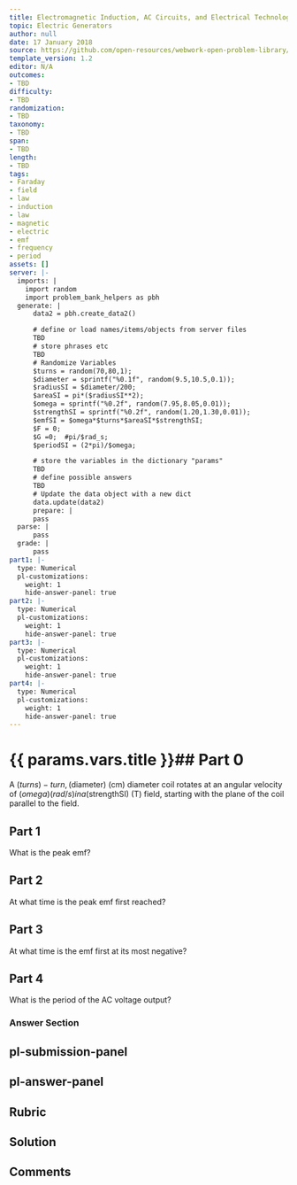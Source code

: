 ```yaml
---
title: Electromagnetic Induction, AC Circuits, and Electrical Technologies
topic: Electric Generators
author: null
date: 17 January 2018
source: https://github.com/open-resources/webwork-open-problem-library/tree/master/Contrib/BrockPhysics/College_Physics_Urone/23.Electromagnetic_Induction_AC_Circuits_and_Electrical_Technologies/23-05.Electric_Generators/NU_U17_23_05_009.pg
template_version: 1.2
editor: N/A
outcomes:
- TBD
difficulty:
- TBD
randomization:
- TBD
taxonomy:
- TBD
span:
- TBD
length:
- TBD
tags:
- Faraday
- field
- law
- induction
- law
- magnetic
- electric
- emf
- frequency
- period
assets: []
server: |-
  imports: |
    import random
    import problem_bank_helpers as pbh
  generate: |
      data2 = pbh.create_data2()

      # define or load names/items/objects from server files
      TBD
      # store phrases etc
      TBD
      # Randomize Variables
      $turns = random(70,80,1);
      $diameter = sprintf("%0.1f", random(9.5,10.5,0.1));
      $radiusSI = $diameter/200;
      $areaSI = pi*($radiusSI**2);
      $omega = sprintf("%0.2f", random(7.95,8.05,0.01));
      $strengthSI = sprintf("%0.2f", random(1.20,1.30,0.01));
      $emfSI = $omega*$turns*$areaSI*$strengthSI;
      $F = 0;
      $G =0;  #pi/$rad_s;
      $periodSI = (2*pi)/$omega;

      # store the variables in the dictionary "params"
      TBD
      # define possible answers
      TBD
      # Update the data object with a new dict
      data.update(data2)
      prepare: |
      pass
  parse: |
      pass
  grade: |
      pass
part1: |-
  type: Numerical
  pl-customizations:
    weight: 1
    hide-answer-panel: true
part2: |-
  type: Numerical
  pl-customizations:
    weight: 1
    hide-answer-panel: true
part3: |-
  type: Numerical
  pl-customizations:
    weight: 1
    hide-answer-panel: true
part4: |-
  type: Numerical
  pl-customizations:
    weight: 1
    hide-answer-panel: true
---
```


# {{ params.vars.title }}## Part 0 
A ($turns)-turn, ($diameter) (cm) diameter coil rotates at an angular velocity of ($omega) (rad/s) in a ($strengthSI) (T) field, starting with the plane of the coil parallel to the field. 
## Part 1 
What is the peak emf? 
## Part 2 
At what time is the peak emf first reached? 
## Part 3 
At what time is the emf first at its most negative? 
## Part 4 
What is the period of the AC voltage output? 


### Answer Section 


## pl-submission-panel 


## pl-answer-panel 


## Rubric 


## Solution 


## Comments 



